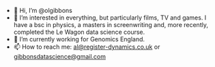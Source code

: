 - 👋 Hi, I’m @olgibbons
- 👀 I’m interested in everything, but particularly films, TV and games. I have a bsc in physics, a masters in screenwriting and, more recently, completed the Le Wagon data science course.
- 🌱 I’m currently working for Genomics England.
- 📫 How to reach me: al@register-dynamics.co.uk
                   or gibbonsdatascience@gmail.com 

<!---
olgibbons/olgibbons is a ✨ special ✨ repository because its `README.md` (this file) appears on your GitHub profile.
You can click the Preview link to take a look at your changes.
--->
